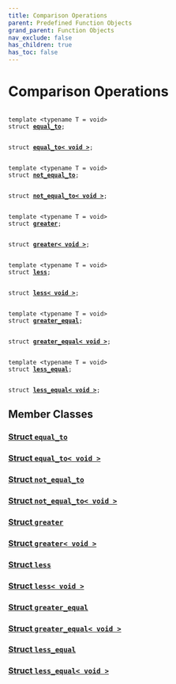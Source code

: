 ```yaml
---
title: Comparison Operations
parent: Predefined Function Objects
grand_parent: Function Objects
nav_exclude: false
has_children: true
has_toc: false
---
```


# Comparison Operations

<code class="doxybook">
<span>template &lt;typename T = void&gt;</span>
<span>struct <b><a href="/api/classes/structequal__to.html">equal&#95;to</a></b>;</span>
<br>
<span>struct <b><a href="/api/classes/structequal__to_3_01void_01_4.html">equal&#95;to&lt; void &gt;</a></b>;</span>
<br>
<span>template &lt;typename T = void&gt;</span>
<span>struct <b><a href="/api/classes/structnot__equal__to.html">not&#95;equal&#95;to</a></b>;</span>
<br>
<span>struct <b><a href="/api/classes/structnot__equal__to_3_01void_01_4.html">not&#95;equal&#95;to&lt; void &gt;</a></b>;</span>
<br>
<span>template &lt;typename T = void&gt;</span>
<span>struct <b><a href="/api/classes/structgreater.html">greater</a></b>;</span>
<br>
<span>struct <b><a href="/api/classes/structgreater_3_01void_01_4.html">greater&lt; void &gt;</a></b>;</span>
<br>
<span>template &lt;typename T = void&gt;</span>
<span>struct <b><a href="/api/classes/structless.html">less</a></b>;</span>
<br>
<span>struct <b><a href="/api/classes/structless_3_01void_01_4.html">less&lt; void &gt;</a></b>;</span>
<br>
<span>template &lt;typename T = void&gt;</span>
<span>struct <b><a href="/api/classes/structgreater__equal.html">greater&#95;equal</a></b>;</span>
<br>
<span>struct <b><a href="/api/classes/structgreater__equal_3_01void_01_4.html">greater&#95;equal&lt; void &gt;</a></b>;</span>
<br>
<span>template &lt;typename T = void&gt;</span>
<span>struct <b><a href="/api/classes/structless__equal.html">less&#95;equal</a></b>;</span>
<br>
<span>struct <b><a href="/api/classes/structless__equal_3_01void_01_4.html">less&#95;equal&lt; void &gt;</a></b>;</span>
</code>

## Member Classes

<h3 id="struct-equal_to">
<a href="/api/classes/structequal__to.html">Struct <code>equal&#95;to</code>
</a>
</h3>

<h3 id="struct-equal_to< void >">
<a href="/api/classes/structequal__to_3_01void_01_4.html">Struct <code>equal&#95;to&lt; void &gt;</code>
</a>
</h3>

<h3 id="struct-not_equal_to">
<a href="/api/classes/structnot__equal__to.html">Struct <code>not&#95;equal&#95;to</code>
</a>
</h3>

<h3 id="struct-not_equal_to< void >">
<a href="/api/classes/structnot__equal__to_3_01void_01_4.html">Struct <code>not&#95;equal&#95;to&lt; void &gt;</code>
</a>
</h3>

<h3 id="struct-greater">
<a href="/api/classes/structgreater.html">Struct <code>greater</code>
</a>
</h3>

<h3 id="struct-greater< void >">
<a href="/api/classes/structgreater_3_01void_01_4.html">Struct <code>greater&lt; void &gt;</code>
</a>
</h3>

<h3 id="struct-less">
<a href="/api/classes/structless.html">Struct <code>less</code>
</a>
</h3>

<h3 id="struct-less< void >">
<a href="/api/classes/structless_3_01void_01_4.html">Struct <code>less&lt; void &gt;</code>
</a>
</h3>

<h3 id="struct-greater_equal">
<a href="/api/classes/structgreater__equal.html">Struct <code>greater&#95;equal</code>
</a>
</h3>

<h3 id="struct-greater_equal< void >">
<a href="/api/classes/structgreater__equal_3_01void_01_4.html">Struct <code>greater&#95;equal&lt; void &gt;</code>
</a>
</h3>

<h3 id="struct-less_equal">
<a href="/api/classes/structless__equal.html">Struct <code>less&#95;equal</code>
</a>
</h3>

<h3 id="struct-less_equal< void >">
<a href="/api/classes/structless__equal_3_01void_01_4.html">Struct <code>less&#95;equal&lt; void &gt;</code>
</a>
</h3>


